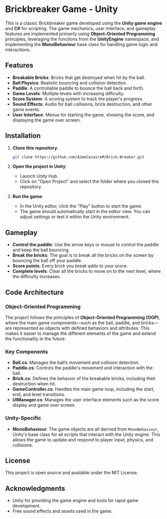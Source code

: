 # Brickbreaker Game - Unity

This is a classic Brickbreaker game developed using the **Unity game engine** and **C#** for scripting. The game mechanics, user interface, and gameplay features are implemented primarily using **Object-Oriented Programming** principles, leveraging the functions from the **UnityEngine** namespace, and implementing the **MonoBehaviour** base class for handling game logic and interactions.

## Features
- **Breakable Bricks**: Bricks that get destroyed when hit by the ball.
- **Ball Physics**: Realistic bouncing and collision detection.
- **Paddle**: A controllable paddle to bounce the ball back and forth.
- **Game Levels**: Multiple levels with increasing difficulty.
- **Score System**: A scoring system to track the player's progress.
- **Sound Effects**: Audio for ball collisions, brick destruction, and other game events.
- **User Interface**: Menus for starting the game, showing the score, and displaying the game over screen.

## Installation

1. **Clone this repository**:

   ```bash
   git clone https://github.com/AimeCesaireM/Brick-Breaker.git
   ```

2. **Open the project in Unity**:
   - Launch Unity Hub.
   - Click on "Open Project" and select the folder where you cloned this repository.

3. **Run the game**:
   - In the Unity editor, click the "Play" button to start the game.
   - The game should automatically start in the editor view. You can adjust settings or test it within the Unity environment.

## Gameplay

- **Control the paddle**: Use the arrow keys or mouse to control the paddle and keep the ball bouncing.
- **Break the bricks**: The goal is to break all the bricks on the screen by bouncing the ball off your paddle.
- **Score points**: Every brick you break adds to your score.
- **Complete levels**: Clear all the bricks to move on to the next level, where the difficulty increases.

## Code Architecture

### Object-Oriented Programming

The project follows the principles of **Object-Oriented Programming (OOP)**, where the main game components—such as the ball, paddle, and bricks—are represented as objects with defined behaviors and attributes. This makes it easier to manage the different elements of the game and extend the functionality in the future.

### Key Components

- **Ball.cs**: Manages the ball’s movement and collision detection.
- **Paddle.cs**: Controls the paddle's movement and interaction with the ball.
- **Brick.cs**: Defines the behavior of the breakable bricks, including their destruction when hit.
- **GameController.cs**: Handles the main game loop, including the start, end, and level transitions.
- **UIManager.cs**: Manages the user interface elements such as the score display and game over screen.

### Unity-Specific

- **MonoBehaviour**: The game objects are all derived from `MonoBehaviour`, Unity's base class for all scripts that interact with the Unity engine. This allows the game to update and respond to player input, physics, and collisions.

## License

This project is open source and available under the MIT License.

## Acknowledgments

- Unity for providing the game engine and tools for rapid game development.
- Free sound effects and assets used in the game.
